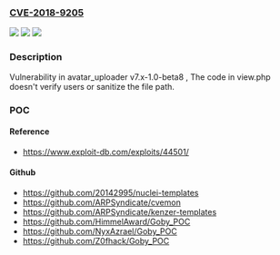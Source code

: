 ### [CVE-2018-9205](https://cve.mitre.org/cgi-bin/cvename.cgi?name=CVE-2018-9205)
![](https://img.shields.io/static/v1?label=Product&message=avatar_uploader&color=blue)
![](https://img.shields.io/static/v1?label=Version&message=%3C%207.x-1.0-beta8%20%20&color=brighgreen)
![](https://img.shields.io/static/v1?label=Vulnerability&message=Arbitrary%20file%20download%20vulnerability%20in%20Drupal%20module%20avatar_uploader%20v7.x-1.0-beta8%20&color=brighgreen)

### Description

Vulnerability in avatar_uploader v7.x-1.0-beta8 , The code in view.php doesn't verify users or sanitize the file path.

### POC

#### Reference
- https://www.exploit-db.com/exploits/44501/

#### Github
- https://github.com/20142995/nuclei-templates
- https://github.com/ARPSyndicate/cvemon
- https://github.com/ARPSyndicate/kenzer-templates
- https://github.com/HimmelAward/Goby_POC
- https://github.com/NyxAzrael/Goby_POC
- https://github.com/Z0fhack/Goby_POC

